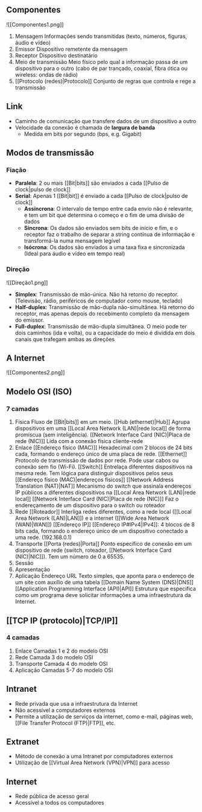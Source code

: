 ## Componentes

![[Componentes1.png]]
1. Mensagem
	Informações sendo transmitidas (texto, números, figuras, áudio e vídeo)
2. Emissor
	Dispositivo remetente da mensagem
3. Receptor
	Dispositivo destinatário
4. Meio de transmissão
	Meio físico pelo qual a informação passa de um dispositivo para o outro (cabo de par trançado, coaxial, fibra ótica ou wireless: ondas de rádio)
5. [[Protocolo (redes)|Protocolo]]
	Conjunto de regras que controla e rege a transmissão
## Link
- Caminho de comunicação que transfere dados de um dispositivo a outro
- Velocidade da conexão é chamada de **largura de banda**
	- Medida em bits por segundo (bps, e.g. Gigabit)
## Modos de transmissão
### Fiação
- **Paralela**: 2 ou mais [[Bit|bits]] são enviados a cada [[Pulso de clock|pulso de clock]]
- **Serial**: Apenas 1 [[Bit|bit]] é enviado a cada [[Pulso de clock|pulso de clock]]
	- **Assíncrona**: O intervalo de tempo entre cada envio não é relevante, e tem um bit que determina o começo e o fim de uma divisão de dados
	- **Síncrona**: Os dados são enviados sem bits de início e fim, e o receptor faz o trabalho de separar a string contínua de informação e transformá-la numa mensagem legível
	- **Isócrona**: Os dados são enviados a uma taxa fixa e sincronizada (Ideal para áudio e vídeo em tempo real)
### Direção
![[Direção1.png]]
- **Simplex**: Transmissão de mão-única. Não há retorno do receptor. (Televisão, rádio, periféricos de computador como mouse, teclado)
- **Half-duplex**: Transmissão de mão-dupla não-simultânea. Há retorno do receptor, mas apenas depois do recebimento completo da mensagem do emissor.
- **Full-duplex**: Transmissão de mão-dupla simultânea. O meio pode ter dois caminhos (ida e volta), ou a capacidade do meio é dividida em dois canais que trafegam ambas as direções
## A Internet
![[Componentes2.png]]

## Modelo OSI (ISO)
### 7 camadas
1. Física
	Fluxo de [[Bit|bits]] em um meio.
	[[Hub (ethernet)|Hub]]
		Agrupa dispositivos em uma [[Local Area Network (LAN)|rede local]] de forma promíscua (sem inteligência).
	[[Network Interface Card (NIC)|Placa de rede (NIC)]]
		Lida com a conexão física cliente-rede
2. Enlace
	[[Endereço físico (MAC)]]
		Hexadecimal com 2 blocos de 24 bits cada, formando o endereço único de uma placa de rede.
	[[Ethernet]]
		Protocolo de transmissão de dados por rede. Pode usar cabos ou conexão sem fio (Wi-Fi).
	[[Switch]]
		Entrelaça diferentes dispositivos na mesma rede. Tem lógica para distinguir dispositivos pelos seus [[Endereço físico (MAC)|endereços físicos]]
		[[Network Address Translation (NAT)|NAT]]
			Mecanismo do switch que assinala endereços IP públicos a diferentes dispositivos na [[Local Area Network (LAN)|rede local]]
	[[Network Interface Card (NIC)|Placa de rede (NIC)]]
		Faz o endereçamento de um dispositivo para o switch ou roteador
3. Rede
	[[Roteador]]
		Interliga redes diferentes, como a rede local ([[Local Area Network (LAN)|LAN]]) e a internet ([[Wide Area Network (WAN)|WAN]])
	[[Endereço IP]]
		[[Endereço IP#IPv4|IPv4]]: 4 blocos de 8 bits cada, formando o endereço único de um dispositivo conectado a uma rede. (192.168.0.1)
4. Transporte
	[[Porta (redes)|Porta]]
		Ponto específico de conexão em um dispositivo de rede (switch, roteador, [[Network Interface Card (NIC)|NIC]]). Tem um número de 0 a 65535. 
5. Sessão
6. Apresentação
7. Aplicação
	Endereço URL
		Texto simples, que aponta para o endereço de um site com auxílio de uma tabela [[Domain Name System (DNS)|DNS]]
	[[Application Programming Interface (API)|API]]
		Estrutura que especifica como um programa deve solicitar informações a uma infraestrutura da Internet.
## [[TCP IP (protocolo)|TCP/IP]]
### 4 camadas
1. Enlace
	Camadas 1 e 2 do modelo OSI
2. Rede
	Camada 3 do modelo OSI
3. Transporte
	Camada 4 do modelo OSI
4. Aplicação
	Camadas 5-7 do modelo OSI
## Intranet
- Rede privada que usa a infraestrutura da Internet
- Não acessível a computadores externos
- Permite a utilização de serviços da internet, como e-mail, páginas web, [[File Transfer Protocol (FTP)|FTP]], etc.
## Extranet
- Método de conexão a uma Intranet por computadores externos
- Utilização de [[Virtual Area Network (VPN)|VPN]] para acesso
## Internet
- Rede pública de acesso geral
- Acessível a todos os computadores